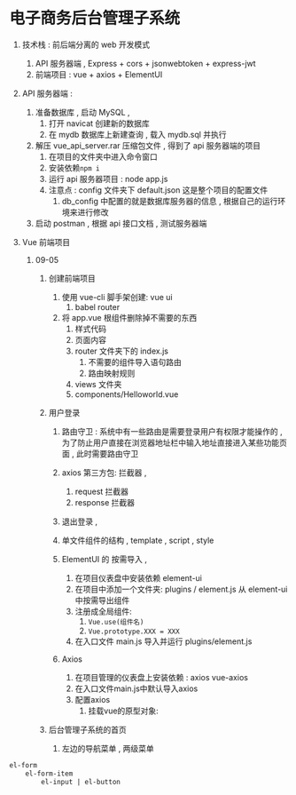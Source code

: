 # 电子商务后台管理子系统

1. 技术栈 : 前后端分离的 web 开发模式
    1. API 服务器端 , Express + cors + jsonwebtoken + express-jwt
    2. 前端项目 : vue + axios + ElementUI
2. API 服务器端 :
    1. 准备数据库 , 启动 MySQL ,
        1. 打开 navicat 创建新的数据库
        2. 在 mydb 数据库上新建查询 , 载入 mydb.sql 并执行
    2. 解压 vue_api_server.rar 压缩包文件 , 得到了 api 服务器端的项目
        1. 在项目的文件夹中进入命令窗口
        2. 安装依赖`npm i`
        3. 运行 api 服务器项目 : node app.js
        4. 注意点 : config 文件夹下 default.json 这是整个项目的配置文件
            1. db_config 中配置的就是数据库服务器的信息 , 根据自己的运行环境来进行修改
    3. 启动 postman , 根据 api 接口文档 , 测试服务器端
3. Vue 前端项目

    1. 09-05

        1. 创建前端项目
            1. 使用 vue-cli 脚手架创建: vue ui
                1. babel router
            2. 将 app.vue 根组件删除掉不需要的东西
                1. 样式代码
                2. 页面内容
                3. router 文件夹下的 index.js
                    1. 不需要的组件导入语句路由
                    2. 路由映射规则
                4. views 文件夹
                5. components/Helloworld.vue
        2. 用户登录

            1. 路由守卫 : 系统中有一些路由是需要登录用户有权限才能操作的 , 为了防止用户直接在浏览器地址栏中输入地址直接进入某些功能页面 , 此时需要路由守卫
            2. axios 第三方包: 拦截器 ,
                1. request 拦截器
                2. response 拦截器
            3. 退出登录 ,

            4. 单文件组件的结构 , template , script , style
            5. ElementUI 的 按需导入 ,
                1. 在项目仪表盘中安装依赖 element-ui
                2. 在项目中添加一个文件夹: plugins / element.js 从 element-ui 中按需导出组件
                3. 注册成全局组件:
                    1. `Vue.use(组件名)`
                    2. `Vue.prototype.XXX = XXX`
                4. 在入口文件 main.js 导入并运行 plugins/element.js
            6. Axios
                1. 在项目管理的仪表盘上安装依赖 : axios vue-axios
                2. 在入口文件main.js中默认导入axios
                3. 配置axios
                   1. 挂载vue的原型对象: 

        3. 后台管理子系统的首页
           1. 左边的导航菜单 , 两级菜单

```html
el-form
    el-form-item
        el-input | el-button
```